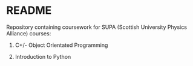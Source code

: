

README
===============

Repository containing coursework for SUPA (Scottish University Physics Alliance) courses:

1. C+/- Object Orientated Programming

2. Introduction to Python



